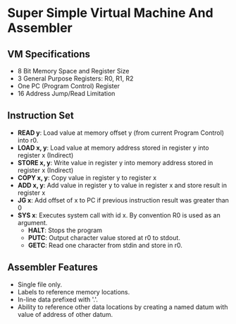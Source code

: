 # Super Simple Virtual Machine And Assembler

## VM Specifications
- 8 Bit Memory Space and Register Size
- 3 General Purpose Registers: R0, R1, R2
- One PC (Program Control) Register
- 16 Address Jump/Read Limitation

## Instruction Set
- **READ y**: Load value at memory offset y (from current Program Control) into r0.
- **LOAD x, y**: Load value at memory address stored in register y into register x (Indirect)
- **STORE x, y**: Write value in register y into memory address stored in register x (Indirect)
- **COPY x, y**: Copy value in register y to register x
- **ADD x, y**: Add value in register y to value in register x and store result in register x
- **JG x**: Add offset of x to PC if previous instruction result was greater than 0
- **SYS x**: Executes system call with id x. By convention R0 is used as an argument.
    - **HALT**: Stops the program
    - **PUTC**: Output character value stored at r0 to stdout.
    - **GETC**: Read one character from stdin and store in r0.

## Assembler Features

- Single file only.
- Labels to reference memory locations.
- In-line data prefixed with '.'.
- Ability to reference other data locations by creating a named datum with value of address of other datum.